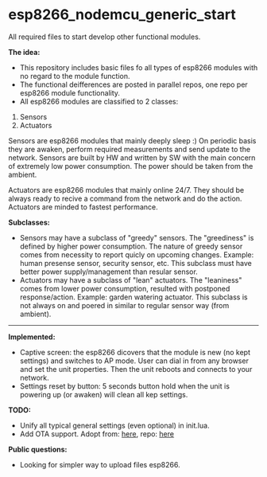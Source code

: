 # esp8266_nodemcu_generic_start
All required files to start develop other functional modules.

**The idea:**
- This repository includes basic files fo all types of esp8266 modules with no regard to the module function.
- The functional deifferences are posted in parallel repos, one repo per esp8266 module functionality.
- All esp8266 modules are classified to 2 classes:

1. Sensors
2. Actuators

Sensors are esp8266 modules that mainly deeply sleep :) On periodic basis they are awaken, perform required measurements and send update to the network. Sensors are built by HW and written by SW with the main concern of extremely low power consumption. The power should be taken from the ambient.

Actuators are esp8266 modules that mainly online 24/7. They should be always ready to recive a command from the network and do the action. Actuators are minded to fastest performance.

**Subclasses:**
- Sensors may have a subclass of "greedy" sensors. The "greediness" is defined by higher power consumption. The nature of greedy sensor comes from necessity to report quicly on upcoming changes. Example: human presense sensor, security sensor, etc. This subclass must have better power supply/management than resular sensor.
- Actuators may have a subclass of "lean" actuators. The "leaniness" comes from lower power consumption, resulted with postponed response/action. Example: garden watering actuator. This subclass is not always on and poered in similar to regular sensor way (from ambient).

<hr>

**Implemented:**
- Captive screen: the esp8266 dicovers that the module is new (no kept settings) and switches to AP mode. User can dial in from any browser and set the unit properties. Then the unit reboots and connects to your network.
- Settings reset by button: 5 seconds button hold when the unit is powering up (or awaken) will clean all kep settings.

**TODO:**
- Unify all typical general settings (even optional) in init.lua.
- Add OTA support. Adopt from: <a href="http://www.instructables.com/id/ESP8266-WiFi-File-Management/?ALLSTEPS">here</a>, repo: <a href="https://github.com/breagan/ESP8266_WiFi_File_Manager">here</a>

**Public questions:**
- Looking for simpler way to upload files esp8266.
